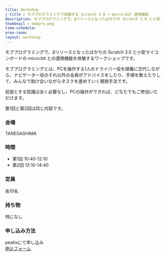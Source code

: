 ```yaml
---
title: Workshop
j-title : モブプログラミングで体験する Scratch 3.0 + micro:bit 連携機能
description: モブプログラミングで、βリリースとなったばかりの Scratch 3.0 と小型マイコンボードの micro:bit との連携機能を体験するワークショップです。モブプログラミングとは、PCを操作する1人のドライバー役を順番に交代しながら、ナビゲーター役のそれ以外の全員がアドバイスをしたり、手順を教えたりして、みんなで助け合いながらタスクを進めていく開発手法です。前提とする知識は全く必要なし、PCの操作ができれば、どなたでもご参加いただけます。
thumbnail : mobpro.png
time-schedule: 
area-room: 
layout: workshop
---
```


モブプログラミングで、βリリースとなったばかりの Scratch 3.0 と小型マイコンボードの micro:bit との連携機能を体験するワークショップです。

モブプログラミングとは、PCを操作する1人のドライバー役を順番に交代しながら、ナビゲーター役のそれ以外の全員がアドバイスをしたり、手順を教えたりして、みんなで助け合いながらタスクを進めていく開発手法です。

前提とする知識は全く必要なし、PCの操作ができれば、どなたでもご参加いただけます。

第1回と第2回は同じ内容です。

### 会場
TANEGASHIMA

### 時間
- 第1回 10:40-12:10
- 第2回 13:10-14:40

### 定員
各10名

### 持ち物
特になし

### 申し込み方法
peatixにて申し込み<br>
<a href="http://ptix.at/eJwO1G" role="button">申込フォーム</a>




